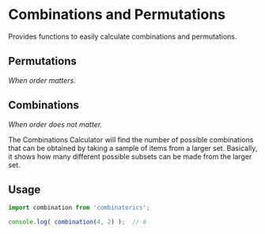 # Combinations and Permutations

Provides functions to easily calculate combinations and permutations.


## Permutations

*When order matters.*


## Combinations

*When order does not matter.*

The Combinations Calculator will find the number of possible combinations
that can be obtained by taking a sample of items from a larger set.
Basically, it shows how many different possible subsets can be made from
the larger set.


## Usage

```js
import combination from 'combinatorics';

console.log( combination(4, 2) );  // 6
```